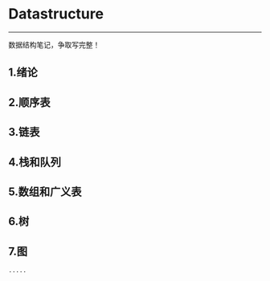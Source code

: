 # Datastructure
---
 数据结构笔记，争取写完整！
 
 ## 1.绪论
 ## 2.顺序表
 ## 3.链表
 ## 4.栈和队列
 ## 5.数组和广义表
 ## 6.树
 ## 7.图
    .....
